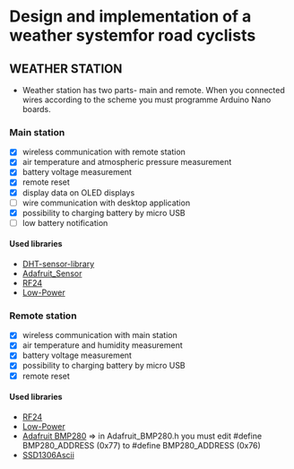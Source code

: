 # Design and implementation of a weather systemfor road cyclists

## WEATHER STATION
- Weather station has two parts- main and remote. When you connected wires according to the scheme you must programme Arduino Nano boards.  
### Main station 
- [X] wireless communication with remote station
- [X] air temperature and atmospheric pressure measurement
- [X] battery voltage measurement
- [X] remote reset
- [X] display data on OLED displays
- [ ] wire communication with desktop application
- [X] possibility to charging battery by micro USB
- [ ] low battery notification 
#### Used libraries
- [DHT-sensor-library](github.com/adafruit/DHT-sensor-library)
- [Adafruit_Sensor](github.com/adafruit/Adafruit_Sensor)
- [RF24](github.com/nRF24/RF24)
- [Low-Power](github.com/rocketscream/Low-Power)
  
### Remote station
- [X] wireless communication with main station
- [X] air temperature and humidity measurement
- [X] battery voltage measurement
- [X] possibility to charging battery by micro USB
- [X] remote reset
#### Used libraries
- [RF24](github.com/nRF24/RF24)
- [Low-Power](github.com/rocketscream/Low-Power)
- [Adafruit BMP280](github.com/adafruit/Adafruit_BMP280_Library) => in Adafruit_BMP280.h you must edit #define BMP280_ADDRESS (0x77) to #define BMP280_ADDRESS (0x76)
- [SSD1306Ascii](github.com/greiman/SSD1306Ascii)
